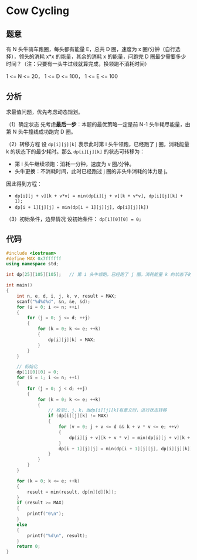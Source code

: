 # Cow Cycling

## 题意

有 N 头牛骑车跑圈，每头都有能量 E，总共 D 圈，速度为 x 圈/分钟（自行选择），领头的消耗 x*x 的能量，其余的消耗 x 的能量，问跑完 D 圈最少需要多少时间？（注：只要有一头牛过线就算完成，换领跑不消耗时间）

1 <= N <= 20，
1 <= D <= 100，
1 <= E <= 100

## 分析

求最值问题，优先考虑动态规划。

（1）确定状态
先考虑**最后一步**：本题的最优策略一定是前 N-1 头牛耗尽能量，由第 N 头牛撞线成功跑完 D 圈。

（2）转移方程
设 `dp[i][j][k]` 表示此时第 i 头牛领跑，已经跑了 j 圈，消耗能量 k 的状态下的最少耗时。那么 `dp[i][j][k]` 的状态可转移为：

* 第 i 头牛继续领跑：消耗一分钟，速度为 v 圈/分钟。
* 头牛更换：不消耗时间，此时已经跑过 j 圈的非头牛消耗的体力是 j。

因此得到方程： 

* `dp[i][j + v][k + v*v] = min(dp[i][j + v][k + v*v], dp[i][j][k] + 1);`
* `dp[i + 1][j][j] = min(dp[i + 1][j][j], dp[i][j][k])`
  
（3）初始条件，边界情况
设初始条件： `dp[1][0][0] = 0;`

## 代码

``` cpp
#include <iostream>
#define MAX 0x7ffffff
using namespace std;

int dp[25][105][105];   // 第 i 头牛领跑，已经跑了 j 圈，消耗能量 k 的状态下的最少耗时

int main()
{
    int n, e, d, i, j, k, v, result = MAX;
    scanf("%d%d%d", &n, &e, &d);
    for (i = 0; i <= n; ++i)
    {
        for (j = 0; j <= d; ++j)
        {
            for (k = 0; k <= e; ++k)
            {
                dp[i][j][k] = MAX;
            }
        }
    }

    // 初始化
    dp[1][0][0] = 0;
    for (i = 1; i <= n; ++i)
    {
        for (j = 0; j < d; ++j)
        {
            for (k = 0; k <= e; ++k)
            {
                // 枚举i、j、k，当dp[i][j][k]有意义时，进行状态转移
                if (dp[i][j][k] != MAX)
                {
                    for (v = 0; j + v <= d && k + v * v <= e; ++v)
                    {
                        dp[i][j + v][k + v * v] = min(dp[i][j + v][k + v * v], dp[i][j][k] + 1);
                    }
                    dp[i + 1][j][j] = min(dp[i + 1][j][j], dp[i][j][k]);
                }
            }
        }
    }

    for (k = 0; k <= e; ++k)
    {
        result = min(result, dp[n][d][k]);
    }
    if (result >= MAX)
    {
        printf("0\n");
    }
    else
    {
        printf("%d\n", result);
    }
    return 0;
}
```

